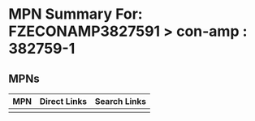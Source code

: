 



# MPN Summary For: FZECONAMP3827591 > con-amp : 382759-1

## MPNs
  

|MPN|Direct Links|Search Links|
| :--- | :--- | :--- |
||||
